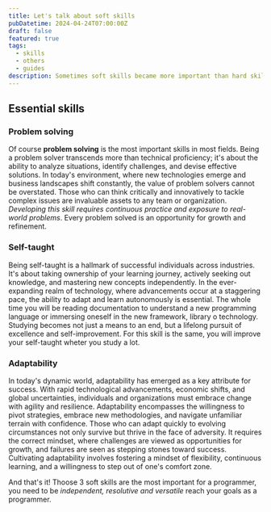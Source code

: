 ```yaml
---
title: Let's talk about soft skills
pubDatetime: 2024-04-24T07:00:00Z
draft: false
featured: true
tags:
  - skills
  - others
  - guides
description: Sometimes soft skills became more important than hard skills, I'll give the 3 most important soft skills and a quick guide to develop each one.
---
```


## Essential skills

### Problem solving

Of course **problem solving** is the most important skills in most fields. Being a problem solver transcends more than technical proficiency; it's about the ability to analyze situations, identify challenges, and devise effective solutions. In today's environment, where new technologies emerge and business landscapes shift constantly, the value of problem solvers cannot be overstated. Those who can think critically and innovatively to tackle complex issues are invaluable assets to any team or organization. _Developing this skill requires continuous practice and exposure to real-world problems_. Every problem solved is an opportunity for growth and refinement.

### Self-taught

Being self-taught is a hallmark of successful individuals across industries. It's about taking ownership of your learning journey, actively seeking out knowledge, and mastering new concepts independently. In the ever-expanding realm of technology, where advancements occur at a staggering pace, the ability to adapt and learn autonomously is essential. The whole time you will be reading documentation to understand a new programming language or immersing oneself in the new framework, library o technology. Studying becomes not just a means to an end, but a lifelong pursuit of excellence and self-improvement. For this skill is the same, you will improve your self-taught wheter you study a lot.

### Adaptability

In today's dynamic world, adaptability has emerged as a key attribute for success. With rapid technological advancements, economic shifts, and global uncertainties, individuals and organizations must embrace change with agility and resilience. Adaptability encompasses the willingness to pivot strategies, embrace new methodologies, and navigate unfamiliar terrain with confidence. Those who can adapt quickly to evolving circumstances not only survive but thrive in the face of adversity. It requires the correct mindset, where challenges are viewed as opportunities for growth, and failures are seen as stepping stones toward success. Cultivating adaptability involves fostering a mindset of flexibility, continuous learning, and a willingness to step out of one's comfort zone.

And that's it! Thoose 3 soft skills are the most important for a programmer, you need to be _independent, resolutive and versatile_ reach your goals as a programmer.
